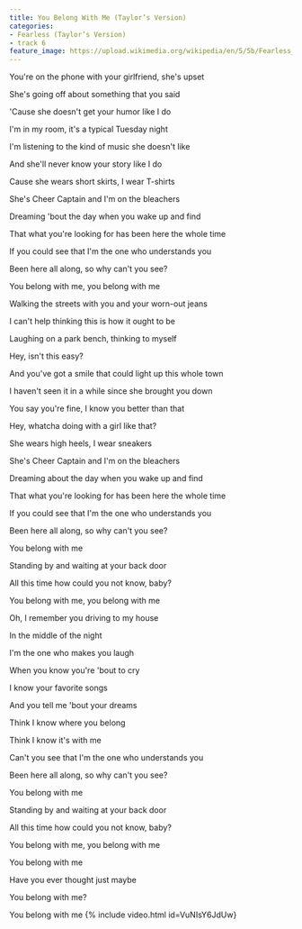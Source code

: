 ```yaml
---
title: You Belong With Me (Taylor’s Version)
categories:
- Fearless (Taylor’s Version)
- track 6
feature_image: https://upload.wikimedia.org/wikipedia/en/5/5b/Fearless_%28Taylor%27s_Version%29_%282021_album_cover%29_by_Taylor_Swift.png
--- 
```

You're on the phone with your girlfriend, she's upset

She's going off about something that you said

'Cause she doesn't get your humor like I do

I'm in my room, it's a typical Tuesday night

I'm listening to the kind of music she doesn't like

And she'll never know your story like I do

Cause she wears short skirts, I wear T-shirts

She's Cheer Captain and I'm on the bleachers

Dreaming 'bout the day when you wake up and find

That what you're looking for has been here the whole time

If you could see that I'm the onе who understands you

Been here all along, so why can't you see?

You bеlong with me, you belong with me

Walking the streets with you and your worn-out jeans

I can't help thinking this is how it ought to be

Laughing on a park bench, thinking to myself

Hey, isn't this easy?

And you've got a smile that could light up this whole town

I haven't seen it in a while since she brought you down

You say you're fine, I know you better than that

Hey, whatcha doing with a girl like that?

She wears high heels, I wear sneakers

She's Cheer Captain and I'm on the bleachers

Dreaming about the day when you wake up and find

That what you're looking for has been here the whole time

If you could see that I'm the one who understands you

Been here all along, so why can't you see?

You belong with me

Standing by and waiting at your back door

All this time how could you not know, baby?

You belong with me, you belong with me

Oh, I remember you driving to my house

In the middle of the night

I'm the one who makes you laugh

When you know you're 'bout to cry

I know your favorite songs

And you tell me 'bout your dreams

Think I know where you belong

Think I know it's with me

Can't you see that I'm the one who understands you

Been here all along, so why can't you see?

You belong with me

Standing by and waiting at your back door

All this time how could you not know, baby?

You belong with me, you belong with me

You belong with me

Have you ever thought just maybe

You belong with me?

You belong with me
{% include video.html id=VuNIsY6JdUw}